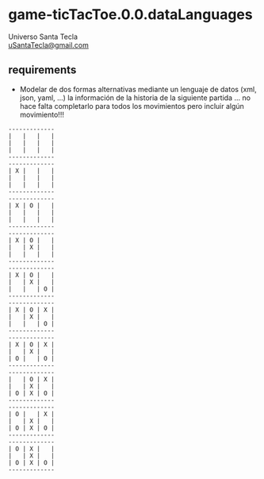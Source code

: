 
# game-ticTacToe.0.0.dataLanguages
Universo Santa Tecla  
[uSantaTecla@gmail.com](mailto:uSantaTecla@gmail.com)  
  
## requirements 

* Modelar de dos formas alternativas mediante un lenguaje de datos (xml, json, yaml, ...) la información de la historia de la siguiente partida ... no hace falta completarlo para todos los movimientos pero incluir algún movimiento!!!
  
```
-------------
|   |   |   |
|   |   |   |
|   |   |   |
-------------
-------------
| X |   |   |
|   |   |   |
|   |   |   |
-------------
-------------
| X | O |   |
|   |   |   |
|   |   |   |
-------------
-------------
| X | O |   |
|   | X |   |
|   |   |   |
-------------
-------------
| X | O |   |
|   | X |   |
|   |   | O |
-------------
-------------
| X | O | X |
|   | X |   |
|   |   | O |
-------------
-------------
| X | O | X |
|   | X |   |
| O |   | O |
-------------
-------------
|   | O | X |
|   | X |   |
| O | X | O |
-------------
-------------
| O |   | X |
|   | X |   |
| O | X | O |
-------------
-------------
| O | X |   |
|   | X |   |
| O | X | O |
-------------
```

